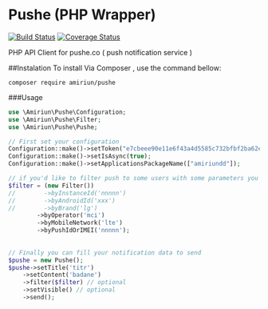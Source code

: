 # Pushe (PHP Wrapper)

[![Build Status](https://travis-ci.org/amiriun/pushe.svg?branch=master)](https://travis-ci.org/amiriun/pushe)
[![Coverage Status](https://coveralls.io/repos/github/amiriun/pushe/badge.svg?branch=master)](https://coveralls.io/github/amiriun/pushe?branch=master)

PHP API Client for pushe.co ( push notification service )

##Instalation
To install Via Composer , use the command bellow:

`composer require amiriun/pushe`

###Usage


```php
use \Amiriun\Pushe\Configuration;
use \Amiriun\Pushe\Filter;
use \Amiriun\Pushe\Pushe;

// First set your configuration
Configuration::make()->setToken("e7cbeee90e11e6f43a4d5585c732bfbf2ba62e1e");
Configuration::make()->setIsAsync(true);
Configuration::make()->setApplicationsPackageName(["amiriundd"]);

// if you'd like to filter push to some users with some parameters you can use filter:
$filter = (new Filter())
//        ->byInstanceId('nnnnn')
//        ->byAndroidId('xxx')
//        ->byBrand('lg')
        ->byOperator('mci')
        ->byMobileNetwork('lte')
        ->byPushIdOrIMEI('nnnnn');
        
        
// Finally you can fill your notification data to send
$pushe = new Pushe();
$pushe->setTitle('titr')
    ->setContent('badane')
    ->filter($filter) // optional
    ->setVisible() // optional
    ->send();
        
```